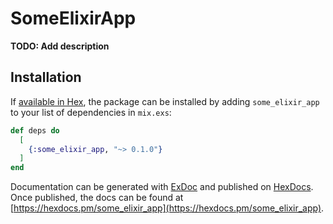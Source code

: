 # SomeElixirApp

**TODO: Add description**

## Installation

If [available in Hex](https://hex.pm/docs/publish), the package can be installed
by adding `some_elixir_app` to your list of dependencies in `mix.exs`:

```elixir
def deps do
  [
    {:some_elixir_app, "~> 0.1.0"}
  ]
end
```

Documentation can be generated with [ExDoc](https://github.com/elixir-lang/ex_doc)
and published on [HexDocs](https://hexdocs.pm). Once published, the docs can
be found at [https://hexdocs.pm/some_elixir_app](https://hexdocs.pm/some_elixir_app).

